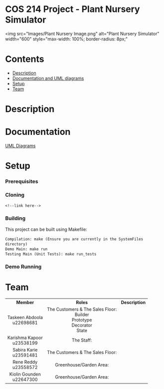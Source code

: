 # COS 214 Project - Plant Nursery Simulator

<img src="Images/Plant Nursery Image.png" alt="Plant Nursery Simulator" width="600" style="max-width: 100%; border-radius: 8px;"

# Contents

- [Description](#description)
- [Documentation and UML diagrams](#documentation)
- [Setup](#setup)
- [Team](#team)

# Description

# Documentation

<!--[Report](Documents/City_Development_Report.pdf)

[API Documentation](Documents/API_Documentation.pdf)

[Functional Requirements](Documents/Function_Requirements.pdf)

[Doxygen Documentation](Documents/Doxygen/)-->

[UML Diagrams](UML/)

# Setup

### Prerequisites

### Cloning

```
<!--link here-->
```

### Building

This project can be built using Makefile:

``` <!--update here-->
Compilation: make (Ensure you are currently in the SystemFiles directory)
Demo Main: make run 
Testing Main (Unit Tests): make run_tests
```

### Demo Running

<!--When make run_demo is called:

1. Go to Project/DataFiles/
2. Launch the web interface(index.html)
3. Console should say client connected(if not refresh html page)
4. Click play button to run the Simulation.
5. Click stop button to stop Simulation.
6. Wait for simulation to stop sending data.
7. Refresh html to terminate program.-->

# Team

<table>
    <tr><th>Member</th><th>Roles</th><th>Description</th></tr>
    <tr>
      <td align="center">
	  	Taskeen Abdoola<br>u22698681<br>
		<!--<img src="https://i.redd.it/ur34et8qmft91.jpg" alt="johna profile" width="200" height="200">-->
	  </td>
	  <td align="center">
	  	The Customers & The Sales Floor: <br>Builder<br>Prototype<br>Decorator<br>State<br>
		<!--<a href="https://github.com/johnpeterprogramming">
			<img src="https://img.shields.io/badge/GitHub-100000?style=for-the-badge&logo=github&logoColor=white">
		</a>-->
	  </td>
	  <td>
	  	<!--Description here-->
	  </td>
	</tr>
    <tr>
      <td align="center">
	  	Karishma Kapoor<br>u23538199<br>
		<!--<img src="https://64.media.tumblr.com/e45427d8581bdf7afa9c649d9a711ad7/b73c26f96996b26c-85/s1280x1920/733cd4b5ac71712eb3927ba6d3105e869683005c.png" alt="philip profile" width="200" height="200">-->
	  </td>
	  <td align="center">
	  	The Staff:<br> <!--Role here-->
		<!--<a href="https://github.com/phillDup">
			<img src="https://img.shields.io/badge/GitHub-100000?style=for-the-badge&logo=github&logoColor=white">
		</a>-->
	  </td>
	  <td>
	  	<!--Description here-->
	  </td>
	</tr>
    <tr>
      <td align="center">
	  	Sabira Karie<br>u23591481<br>
		<!--<img src="https://avatarfiles.alphacoders.com/176/176387.jpg" alt="your pfp" width="200" height="200">-->
	  </td>
	  <td align="center">
	  	The Customers & The Sales Floor: <br> <!--Role here-->
		<!--<a href="https://github.com/TiaanBosman101">
			<img src="https://img.shields.io/badge/GitHub-100000?style=for-the-badge&logo=github&logoColor=white">
		</a>-->
	  </td>
	  <td>
	  	<!--Description here-->
	  </td>
	</tr>
	<tr>
      <td align="center">
	  	Rene Reddy<br>u23558572<br>
		<!--<img src="https://encrypted-tbn0.gstatic.com/images?q=tbn:ANd9GcSA4oVF9Z91LUDIJJlroakAORBD7zbyKtkRiQ" alt="your pfp" width="200" height="200">-->
	  </td>
	  <td align="center">
	  	Greenhouse/Garden Area:<br> <!--Role here-->
		<!--<a href="https://github.com/NicohaasHerhaasus">
			<img src="https://img.shields.io/badge/GitHub-100000?style=for-the-badge&logo=github&logoColor=white">
		</a>-->
	  </td>
	  <td>
		<!--Description here-->
	  </td>
	</tr>
	<tr>
      <td align="center">
	  	Kiolin Gounden<br>u22647300<br>
		<!--<img src="https://static.wikia.nocookie.net/4d466e84-4dae-4549-a49e-b4fd9bf29e47/scale-to-width/755" width="200" height="200">-->
	  </td>
	  <td align="center">
	  	Greenhouse/Garden Area:<br> <!--Role here-->
		<!--<a href="https://github.com/Jack-jack1">
			<img src="https://img.shields.io/badge/GitHub-100000?style=for-the-badge&logo=github&logoColor=white">
		</a>-->
	  </td>
	  <td>
	  	<!--Description here-->
	  </td>
	</tr>
</table>